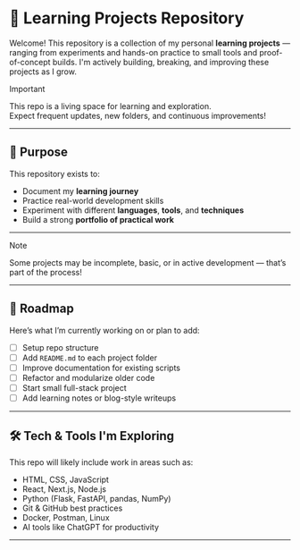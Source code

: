 # 🚀 Learning Projects Repository

Welcome! This repository is a collection of my personal **learning projects** — ranging from experiments and hands-on practice to small tools and proof-of-concept builds. I'm actively building, breaking, and improving these projects as I grow.

> [!Important]  
> This repo is a living space for learning and exploration.  
> Expect frequent updates, new folders, and continuous improvements!

---

## 🧠 Purpose

This repository exists to:

- Document my **learning journey**
- Practice real-world development skills
- Experiment with different **languages**, **tools**, and **techniques**
- Build a strong **portfolio of practical work**

---


> [!Note]  
> Some projects may be incomplete, basic, or in active development — that’s part of the process!

---

## 🔄 Roadmap

Here’s what I’m currently working on or plan to add:

- [ ] Setup repo structure
- [ ] Add `README.md` to each project folder
- [ ] Improve documentation for existing scripts
- [ ] Refactor and modularize older code
- [ ] Start small full-stack project
- [ ] Add learning notes or blog-style writeups

---

## 🛠️ Tech & Tools I'm Exploring

This repo will likely include work in areas such as:

- HTML, CSS, JavaScript
- React, Next.js, Node.js
- Python (Flask, FastAPI, pandas, NumPy)
- Git & GitHub best practices
- Docker, Postman, Linux
- AI tools like ChatGPT for productivity

---

